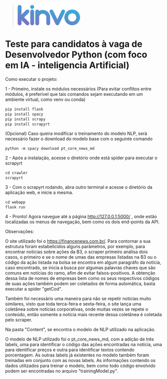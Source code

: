 > ![Logo Kinvo](https://github.com/kinvoapp/kinvo-mobile-test/blob/master/logo.svg)

# Teste para candidatos à vaga de Desenvolvedor Python (com foco em IA - inteligencia Artificial)  


Como executar o projeto:

1 - Primeiro, instale os módulos necessários (Para evitar conflitos entre módulos, é preferível que tais comandos sejam executando em um ambiente virtual, como venv ou conda)
  ```
  pip install flask
  pip install spacy
  pip install scrapy
  pip install scrapyrt
  ```
(Opcional) Caso queira modificar o treinamento do modelo NLP, será necessário fazer o download do modelo base com o seguinte comando
```
python -m spacy download pt_core_news_md
```
2 - Após a instalação, acesse o diretório onde está spider para executar o scrapyrt

```
cd crawler
scrapyrt
```
3 - Com o scrapyrt rodando, abra outro terminal e acesse o diretório da aplicação web, e inicie a mesma.

```
cd webapp
flask run
```

4 - Pronto! Agora navegue até a página http://127.0.0.1:5000/ , onde estão localizadas os menus de navegação, bem como os dois end-points da API.

Observações:

O site utilizado foi o https://financenews.com.br/. Para contornar a sua estrutura foram estabelicidos alguns parâmetros, por exemplo, para encontrar notícias sobre ações da B3, o scraper primeiro análisa dois casos, o primeiro e se o nome de umas das empresas listadas na B3 ou o código da ação listada na bolsa se encontra em algum paragráfo da notícia, caso encontrado, se inicia a busca por algumas palavras chaves que são comuns em notícias do ramo, afim de evitar falsos-positivos.
A obtenção dessa lista de nomes de empresas bem como os seus respectivos códigos de suas ações também podem ser coletados de forma automática, basta executar a spider "getCod".

Também foi necessário uma maneira para não se repetir notícias muito similares, visto que toda terca-feira e sexta-feira, o site lança uma coletânea sobre notícias corporativas, onde muitas vezes se repete o conteúdo, então somente a notícia mais recente dessa coletânea é coletada pelo scraper.

Na pasta "Content", se encontra o modelo de NLP utilizado na aplicação.

O modelo de NLP utilizado foi o pt_core_news_md, com a adição de três labels, uma para identificar o código das ações encontradas na notícia, uma para identificar preços e outra para identificar textos contendo porcentagem. As outras labels já existentes no modelo também foram treinadas em conjunto com as novas labels. As informações contendo os dados utilizados para treinar o modelo, bem como todo código envolvido podem ser encontradas no arquivo "trainingModel.py".
